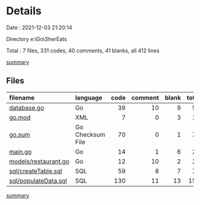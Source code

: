 # Details

Date : 2021-12-03 21:20:14

Directory e:\Go\SherEats

Total : 7 files,  331 codes, 40 comments, 41 blanks, all 412 lines

[summary](results.md)

## Files
| filename | language | code | comment | blank | total |
| :--- | :--- | ---: | ---: | ---: | ---: |
| [database.go](/database.go) | Go | 39 | 10 | 9 | 58 |
| [go.mod](/go.mod) | XML | 7 | 0 | 3 | 10 |
| [go.sum](/go.sum) | Go Checksum File | 70 | 0 | 1 | 71 |
| [main.go](/main.go) | Go | 14 | 1 | 6 | 21 |
| [models/restaurant.go](/models/restaurant.go) | Go | 12 | 10 | 2 | 24 |
| [sql/createTable.sql](/sql/createTable.sql) | SQL | 59 | 8 | 7 | 74 |
| [sql/populateData.sql](/sql/populateData.sql) | SQL | 130 | 11 | 13 | 154 |

[summary](results.md)